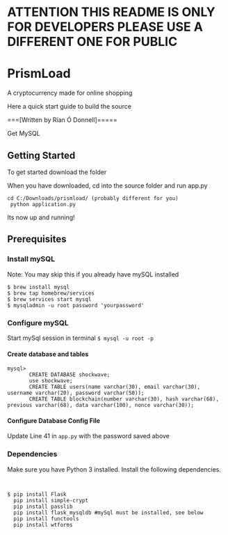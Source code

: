 # ATTENTION THIS README IS ONLY FOR DEVELOPERS PLEASE USE A DIFFERENT ONE FOR PUBLIC
# PrismLoad
A cryptocurrency made for online shopping

Here a quick start guide to build the source

===[Written by Rían Ó Donnell]=====

Get MySQL


## Getting Started
To get started download the folder



When you have downloaded, cd into the source folder and run app.py
```
cd C:/Downloads/prismload/ (probably different for you)
 python application.py
```
Its now up and running!

## Prerequisites

### Install mySQL
Note: You may skip this if you already have mySQL installed
```
$ brew install mysql 
$ brew tap homebrew/services
$ brew services start mysql
$ mysqladmin -u root password 'yourpassword' 
```

### Configure mySQL 
Start mySql session in terminal
```$ mysql -u root -p```

#### Create database and tables
``` 
mysql> 
       CREATE DATABASE shockwave;
       use shockwave;
       CREATE TABLE users(name varchar(30), email varchar(30), username varchar(20), password varchar(50));
       CREATE TABLE blockchain(number varchar(30), hash varchar(68), previous varchar(68), data varchar(100), nonce varchar(30));
```

#### Configure Database Config File
Update Line 41 in ```app.py``` with the password saved above



### Dependencies
Make sure you have Python 3 installed. Install the following dependencies.


```  


$ pip install Flask
  pip install simple-crypt
  pip install passlib
  pip install flask_mysqldb #mySql must be installed, see below
  pip install functools
  pip install wtforms
```






